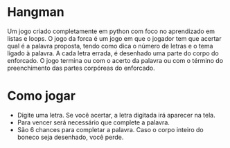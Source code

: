 # Hangman
Um jogo criado completamente em python com foco no aprendizado em listas e loops.
O jogo da forca é um jogo em que o jogador tem que acertar qual é a palavra proposta, tendo como dica o número de letras e o tema ligado à palavra. A cada letra errada, é desenhado uma parte do corpo do enforcado. O jogo termina ou com o acerto da palavra ou com o término do preenchimento das partes corpóreas do enforcado.

# Como jogar
<ul>
  <li> Digite uma letra. Se você acertar, a letra digitada irá aparecer na tela. </li>
  <li> Para vencer será necessário que complete a palavra. </li>
  <li> São 6 chances para completar a palavra. Caso o corpo inteiro do boneco seja desenhado, você perde.</li>
</ul>
